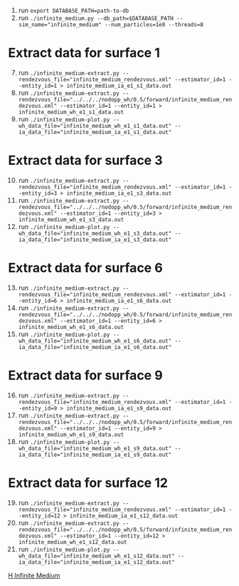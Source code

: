 1. run `export DATABASE_PATH=path-to-db`
2. run `./infinite_medium.py --db_path=$DATABASE_PATH --sim_name="infinite_medium" --num_particles=1e8 --threads=8`

# Extract data for surface 1
7. run `./infinite_medium-extract.py --rendezvous_file="infinite_medium_rendezvous.xml" --estimator_id=1 --entity_id=1 > infinite_medium_ia_e1_s1_data.out`
8. run `./infinite_medium-extract.py --rendezvous_file="../../../nodopp_wh/0.5/forward/infinite_medium_rendezvous.xml" --estimator_id=1 --entity_id=1 > infinite_medium_wh_e1_s1_data.out`
9. run `./infinite_medium-plot.py --wh_data_file="infinite_medium_wh_e1_s1_data.out" --ia_data_file="infinite_medium_ia_e1_s1_data.out"`

# Extract data for surface 3
10. run `./infinite_medium-extract.py --rendezvous_file="infinite_medium_rendezvous.xml" --estimator_id=1 --entity_id=3 > infinite_medium_ia_e1_s3_data.out`
11. run `./infinite_medium-extract.py --rendezvous_file="../../../nodopp_wh/0.5/forward/infinite_medium_rendezvous.xml" --estimator_id=1 --entity_id=3 > infinite_medium_wh_e1_s3_data.out`
12. run `./infinite_medium-plot.py --wh_data_file="infinite_medium_wh_e1_s3_data.out" --ia_data_file="infinite_medium_ia_e1_s3_data.out"`

# Extract data for surface 6
13. run `./infinite_medium-extract.py --rendezvous_file="infinite_medium_rendezvous.xml" --estimator_id=1 --entity_id=6 > infinite_medium_ia_e1_s6_data.out`
14. run `./infinite_medium-extract.py --rendezvous_file="../../../nodopp_wh/0.5/forward/infinite_medium_rendezvous.xml" --estimator_id=1 --entity_id=6 > infinite_medium_wh_e1_s6_data.out`
15. run `./infinite_medium-plot.py --wh_data_file="infinite_medium_wh_e1_s6_data.out" --ia_data_file="infinite_medium_ia_e1_s6_data.out"`

# Extract data for surface 9
16. run `./infinite_medium-extract.py --rendezvous_file="infinite_medium_rendezvous.xml" --estimator_id=1 --entity_id=9 > infinite_medium_ia_e1_s9_data.out`
17. run `./infinite_medium-extract.py --rendezvous_file="../../../nodopp_wh/0.5/forward/infinite_medium_rendezvous.xml" --estimator_id=1 --entity_id=9 > infinite_medium_wh_e1_s9_data.out`
18. run `./infinite_medium-plot.py --wh_data_file="infinite_medium_wh_e1_s9_data.out" --ia_data_file="infinite_medium_ia_e1_s9_data.out"`

# Extract data for surface 12
19. run `./infinite_medium-extract.py --rendezvous_file="infinite_medium_rendezvous.xml" --estimator_id=1 --entity_id=12 > infinite_medium_ia_e1_s12_data.out`
20. run `./infinite_medium-extract.py --rendezvous_file="../../../nodopp_wh/0.5/forward/infinite_medium_rendezvous.xml" --estimator_id=1 --entity_id=12 > infinite_medium_wh_e1_s12_data.out`
21. run `./infinite_medium-plot.py --wh_data_file="infinite_medium_wh_e1_s12_data.out" --ia_data_file="infinite_medium_ia_e1_s12_data.out"`




[H Infinite Medium](h_infinite_medium_current.png "H Infinite Medium")